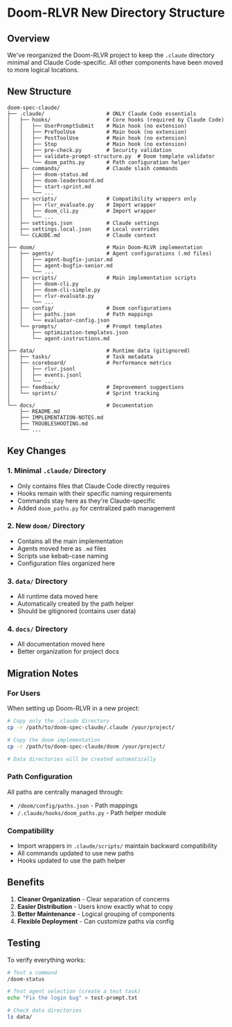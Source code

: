 # Doom-RLVR New Directory Structure

## Overview

We've reorganized the Doom-RLVR project to keep the `.claude` directory minimal and Claude Code-specific. All other components have been moved to more logical locations.

## New Structure

```
doom-spec-claude/
├── .claude/                    # ONLY Claude Code essentials
│   ├── hooks/                  # Core hooks (required by Claude Code)
│   │   ├── UserPromptSubmit    # Main hook (no extension)
│   │   ├── PreToolUse          # Main hook (no extension)
│   │   ├── PostToolUse         # Main hook (no extension)
│   │   ├── Stop                # Main hook (no extension)
│   │   ├── pre-check.py        # Security validation
│   │   ├── validate-prompt-structure.py  # Doom template validator
│   │   └── doom_paths.py       # Path configuration helper
│   ├── commands/               # Claude slash commands
│   │   ├── doom-status.md
│   │   ├── doom-leaderboard.md
│   │   ├── start-sprint.md
│   │   └── ...
│   ├── scripts/                # Compatibility wrappers only
│   │   ├── rlvr_evaluate.py    # Import wrapper
│   │   ├── doom_cli.py         # Import wrapper
│   │   └── ...
│   ├── settings.json           # Claude settings
│   ├── settings.local.json     # Local overrides
│   └── CLAUDE.md               # Claude context
│
├── doom/                       # Main Doom-RLVR implementation
│   ├── agents/                 # Agent configurations (.md files)
│   │   ├── agent-bugfix-junior.md
│   │   ├── agent-bugfix-senior.md
│   │   └── ...
│   ├── scripts/                # Main implementation scripts
│   │   ├── doom-cli.py
│   │   ├── doom-cli-simple.py
│   │   ├── rlvr-evaluate.py
│   │   └── ...
│   ├── config/                 # Doom configurations
│   │   ├── paths.json          # Path mappings
│   │   └── evaluator-config.json
│   └── prompts/                # Prompt templates
│       ├── optimization-templates.json
│       └── agent-instructions.md
│
├── data/                       # Runtime data (gitignored)
│   ├── tasks/                  # Task metadata
│   ├── scoreboard/             # Performance metrics
│   │   ├── rlvr.jsonl
│   │   ├── events.jsonl
│   │   └── ...
│   ├── feedback/               # Improvement suggestions
│   └── sprints/                # Sprint tracking
│
└── docs/                       # Documentation
    ├── README.md
    ├── IMPLEMENTATION-NOTES.md
    ├── TROUBLESHOOTING.md
    └── ...
```

## Key Changes

### 1. Minimal `.claude/` Directory
- Only contains files that Claude Code directly requires
- Hooks remain with their specific naming requirements
- Commands stay here as they're Claude-specific
- Added `doom_paths.py` for centralized path management

### 2. New `doom/` Directory
- Contains all the main implementation
- Agents moved here as `.md` files
- Scripts use kebab-case naming
- Configuration files organized here

### 3. `data/` Directory
- All runtime data moved here
- Automatically created by the path helper
- Should be gitignored (contains user data)

### 4. `docs/` Directory
- All documentation moved here
- Better organization for project docs

## Migration Notes

### For Users
When setting up Doom-RLVR in a new project:
```bash
# Copy only the .claude directory
cp -r /path/to/doom-spec-claude/.claude /your/project/

# Copy the doom implementation
cp -r /path/to/doom-spec-claude/doom /your/project/

# Data directories will be created automatically
```

### Path Configuration
All paths are centrally managed through:
- `/doom/config/paths.json` - Path mappings
- `/.claude/hooks/doom_paths.py` - Path helper module

### Compatibility
- Import wrappers in `.claude/scripts/` maintain backward compatibility
- All commands updated to use new paths
- Hooks updated to use the path helper

## Benefits

1. **Cleaner Organization** - Clear separation of concerns
2. **Easier Distribution** - Users know exactly what to copy
3. **Better Maintenance** - Logical grouping of components
4. **Flexible Deployment** - Can customize paths via config

## Testing

To verify everything works:
```bash
# Test a command
/doom-status

# Test agent selection (create a test task)
echo "Fix the login bug" > test-prompt.txt

# Check data directories
ls data/
```